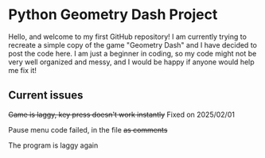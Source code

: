 # Python Geometry Dash Project
Hello, and welcome to my first GitHub repository!
I am currently trying to recreate a simple copy of the game "Geometry Dash" and I have decided to post the code here.
I am just a beginner in coding, so my code might not be very well organized and messy, and I would be happy if anyone would help me fix it!

## Current issues
~~Game is laggy, key press doesn't work instantly~~ Fixed on 2025/02/01

Pause menu code failed, in the file ~~as comments~~

The program is laggy again
